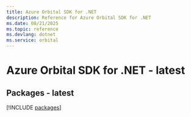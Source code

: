 ```yaml
---
title: Azure Orbital SDK for .NET
description: Reference for Azure Orbital SDK for .NET
ms.date: 08/21/2025
ms.topic: reference
ms.devlang: dotnet
ms.service: orbital
---
```

# Azure Orbital SDK for .NET - latest
## Packages - latest
[!INCLUDE [packages](orbital-index.md)]